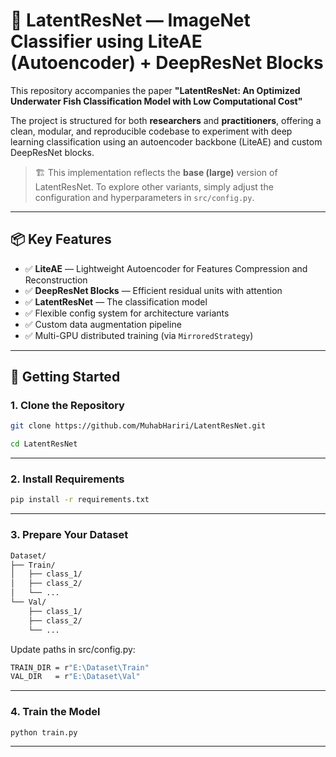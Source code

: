 # 🧠 LatentResNet — ImageNet Classifier using LiteAE (Autoencoder) + DeepResNet Blocks

This repository accompanies the paper **"LatentResNet: An Optimized Underwater Fish Classification Model with Low Computational Cost"**

The project is structured for both **researchers** and **practitioners**, offering a clean, modular, and reproducible codebase to experiment with deep learning classification using an autoencoder backbone (LiteAE) and custom DeepResNet blocks.

> 🏗️ This implementation reflects the **base (large)** version of LatentResNet. To explore other variants, simply adjust the configuration and hyperparameters in `src/config.py`.

---

## 📦 Key Features

- ✅ **LiteAE** — Lightweight Autoencoder for Features Compression and Reconstruction  
- ✅ **DeepResNet Blocks** — Efficient residual units with attention  
- ✅ **LatentResNet** — The classification model  
- ✅ Flexible config system for architecture variants  
- ✅ Custom data augmentation pipeline  
- ✅ Multi-GPU distributed training (via `MirroredStrategy`)

---

## 🚀 Getting Started
### 1. Clone the Repository

```bash
git clone https://github.com/MuhabHariri/LatentResNet.git
```
```bash
cd LatentResNet
```


---

### 2. Install Requirements

```bash
pip install -r requirements.txt
```



---

### 3. Prepare Your Dataset
```bash
Dataset/
├── Train/
│   ├── class_1/
│   ├── class_2/
│   └── ...
└── Val/
    ├── class_1/
    ├── class_2/
    └── ...
```
Update paths in src/config.py: 
```bash
TRAIN_DIR = r"E:\Dataset\Train"
VAL_DIR   = r"E:\Dataset\Val"
```

---


### 4. Train the Model 
```bash
python train.py
```
---
